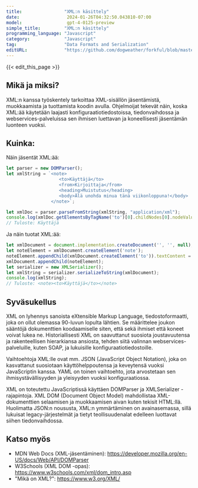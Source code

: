 ```yaml
---
title:                "XML:n käsittely"
date:                  2024-01-26T04:32:50.043810-07:00
model:                 gpt-4-0125-preview
simple_title:         "XML:n käsittely"
programming_language: "Javascript"
category:             "Javascript"
tag:                  "Data Formats and Serialization"
editURL:              "https://github.com/dogweather/forkful/blob/master/content/fi/javascript/working-with-xml.md"
---
```


{{< edit_this_page >}}

## Mikä ja miksi?
XML:n kanssa työskentely tarkoittaa XML-sisällön jäsentämistä, muokkaamista ja tuottamista koodin avulla. Ohjelmoijat tekevät näin, koska XML:ää käytetään laajasti konfiguraatiotiedostoissa, tiedonvaihdossa ja webservices-palveluissa sen ihmisen luettavan ja koneellisesti jäsentämän luonteen vuoksi.

## Kuinka:

Näin jäsentät XML:ää:

```javascript
let parser = new DOMParser();
let xmlString = `<note>
                    <to>Käyttäjä</to>
                    <from>Kirjoittaja</from>
                    <heading>Muistutus</heading>
                    <body>Älä unohda minua tänä viikonloppuna!</body>
                 </note>`;

let xmlDoc = parser.parseFromString(xmlString, "application/xml");
console.log(xmlDoc.getElementsByTagName('to')[0].childNodes[0].nodeValue);
// Tuloste: Käyttäjä
```

Ja näin tuotat XML:ää:

```javascript
let xmlDocument = document.implementation.createDocument('', '', null);
let noteElement = xmlDocument.createElement('note');
noteElement.appendChild(xmlDocument.createElement('to')).textContent = 'Käyttäjä';
xmlDocument.appendChild(noteElement);
let serializer = new XMLSerializer();
let xmlString = serializer.serializeToString(xmlDocument);
console.log(xmlString);
// Tuloste: <note><to>Käyttäjä</to></note>
```

## Syväsukellus

XML on lyhennys sanoista eXtensible Markup Language, tiedostoformaatti, joka on ollut olemassa 90-luvun lopulta lähtien. Se määrittelee joukon sääntöjä dokumenttien koodaamiselle siten, että sekä ihmiset että koneet voivat lukea ne. Historiallisesti XML on saavuttanut suosiota joustavuutensa ja rakenteellisen hierarkiansa ansiosta, tehden siitä valinnan webservices-palveluille, kuten SOAP, ja lukuisille konfiguraatiotiedostoille.

Vaihtoehtoja XML:lle ovat mm. JSON (JavaScript Object Notation), joka on kasvattanut suosiotaan käyttöhelppoutensa ja keveytensä vuoksi JavaScriptin kanssa. YAML on toinen vaihtoehto, jota arvostetaan sen ihmisystävällisyyden ja yleisyyden vuoksi konfiguraatiossa.

XML on toteutettu JavaScriptissä käyttäen DOMParser ja XMLSerializer -rajapintoja. XML DOM (Document Object Model) mahdollistaa XML-dokumenttien selaamisen ja muokkaamisen aivan kuten tekisit HTML:llä. Huolimatta JSON:n noususta, XML:n ymmärtäminen on avainasemassa, sillä lukuisat legacy-järjestelmät ja tietyt teollisuudenalat edelleen luottavat siihen tiedonvaihdossa.

## Katso myös

- MDN Web Docs (XML-jäsentäminen): https://developer.mozilla.org/en-US/docs/Web/API/DOMParser
- W3Schools (XML DOM -opas): https://www.w3schools.com/xml/dom_intro.asp
- "Mikä on XML?": https://www.w3.org/XML/